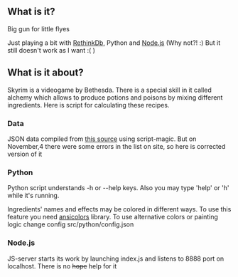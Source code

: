 ## What is it?


Big gun for little flyes

Just playing a bit with [RethinkDb](https://github.com/rethinkdb/rethinkdb), Python and [Node.js](http://nodejs.org/) (Why not?! :) But it still doesn't work as I want :( )

## What is it about?


Skyrim is a videogame by Bethesda. There is a special skill in it called alchemy which allows to produce potions and poisons by mixing different ingredients. Here is script for calculating these recipes.

### Data

JSON data compiled from [this source](http://skyrim.melian.cc/?cmd=cmdSkyrimIngredientList) using script-magic. But on November,4 there were some errors in the list on site, so here is corrected version of it

### Python

Python script understands -h or --help keys. Also you may type 'help' or 'h' while it's running.

Ingredients' names and effects may be colored in different ways. To use this feature you need [ansicolors](https://github.com/verigak/colors) library. To use alternative colors or painting logic change config src/python/config.json

### Node.js

JS-server starts its work by launching index.js and listens to 8888 port on localhost. There is no ~~hope~~ help for it
